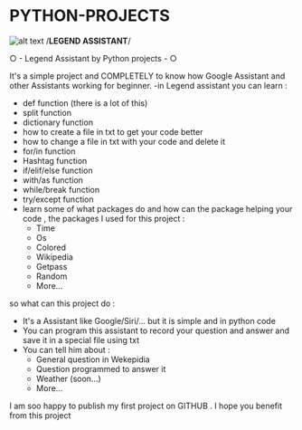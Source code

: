 # PYTHON-PROJECTS
![alt text](https://i.paste.pics/9TQ37.png)
/**LEGEND ASSISTANT**/
 
○ - Legend Assistant by Python projects - ○
 
 
 
 
 
 
 
It's a simple project and COMPLETELY to know how Google Assistant and other Assistants working for beginner.
-in Legend assistant you can learn :
- def function (there is a lot of this)
- split function
- dictionary function
- how to create a file in txt to get your code better
- how to change a file in txt with your code and delete it
- for/in function
- Hashtag function
- if/elif/else function
- with/as function
- while/break function
- try/except function
- learn some of what packages do and how can the package helping your code , the packages I used for this project :
    - Time
    - Os
    - Colored
    - Wikipedia
    - Getpass
    - Random
    - More...

so what can this project do :
- It's a Assistant like Google/Siri/... but it is simple and in python code
- You can program this assistant to record your question and answer and save it in a special file using txt
- You can tell him about :
    - General question in Wekepidia
    - Question programmed to answer it
    - Weather (soon...)
    - More...
    
I am soo happy to publish my first project on GITHUB .
I hope you benefit from this project
